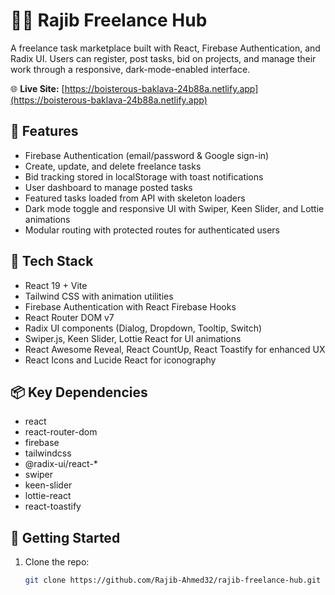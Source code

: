 # 🧑‍💻 Rajib Freelance Hub

A freelance task marketplace built with React, Firebase Authentication, and Radix UI. Users can register, post tasks, bid on projects, and manage their work through a responsive, dark-mode-enabled interface.

🌐 **Live Site:** [https://boisterous-baklava-24b88a.netlify.app](https://boisterous-baklava-24b88a.netlify.app)


## 🚀 Features

- Firebase Authentication (email/password & Google sign-in)  
- Create, update, and delete freelance tasks  
- Bid tracking stored in localStorage with toast notifications  
- User dashboard to manage posted tasks  
- Featured tasks loaded from API with skeleton loaders  
- Dark mode toggle and responsive UI with Swiper, Keen Slider, and Lottie animations  
- Modular routing with protected routes for authenticated users


## 🧰 Tech Stack

- React 19 + Vite  
- Tailwind CSS with animation utilities  
- Firebase Authentication with React Firebase Hooks  
- React Router DOM v7  
- Radix UI components (Dialog, Dropdown, Tooltip, Switch)  
- Swiper.js, Keen Slider, Lottie React for UI animations  
- React Awesome Reveal, React CountUp, React Toastify for enhanced UX  
- React Icons and Lucide React for iconography


## 📦 Key Dependencies

- react  
- react-router-dom  
- firebase  
- tailwindcss  
- @radix-ui/react-*  
- swiper  
- keen-slider  
- lottie-react  
- react-toastify


## 🚀 Getting Started

1. Clone the repo:  
   ```bash
   git clone https://github.com/Rajib-Ahmed32/rajib-freelance-hub.git
